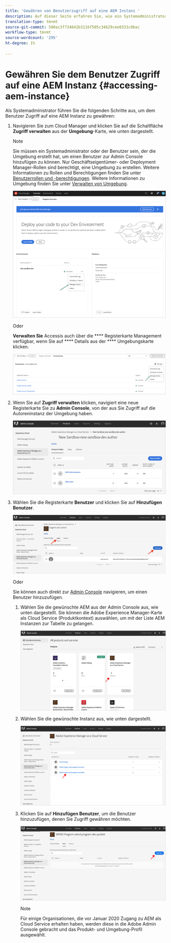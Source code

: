 ```yaml
---
title: 'Gewähren von Benutzerzugriff auf eine AEM Instanz '
description: Auf dieser Seite erfahren Sie, wie ein Systemadministrator einem Benutzer Zugriff auf eine AEM Instanz gewährt.
translation-type: tm+mt
source-git-commit: 580ac3f734042b3116f505c34629cee0331c0bac
workflow-type: tm+mt
source-wordcount: '295'
ht-degree: 1%

---
```



# Gewähren Sie dem Benutzer Zugriff auf eine AEM Instanz {#accessing-aem-instance}

Als Systemadministrator führen Sie die folgenden Schritte aus, um dem Benutzer Zugriff auf eine AEM Instanz zu gewähren:

1. Navigieren Sie zum Cloud Manager und klicken Sie auf die Schaltfläche **Zugriff verwalten** aus der **Umgebung**-Karte, wie unten dargestellt.

   >[!NOTE]
   >Sie müssen ein Systemadministrator oder der Benutzer sein, der die Umgebung erstellt hat, um einen Benutzer zur Admin Console hinzufügen zu können. Nur Geschäftseigentümer- oder Deployment Manager-Rollen sind berechtigt, eine Umgebung zu erstellen. Weitere Informationen zu Rollen und Berechtigungen finden Sie unter [Benutzerrollen und -berechtigungen](/help/onboarding/what-is-required/user-roles-permissions.md). Weitere Informationen zu Umgebung finden Sie unter [Verwalten von Umgebung](/help/implementing/cloud-manager/manage-environments.md).

   ![](/help/onboarding/getting-access-to-aem-in-cloud/assets/sys-admin6.png)

   Oder

   **Verwalten Sie** Accessis auch über die  **** Registerkarte Management verfügbar, wenn Sie auf  **** Details aus der  **** Umgebungskarte klicken.

   ![](/help/onboarding/getting-access-to-aem-in-cloud/assets/sys-admin4.png)


1. Wenn Sie auf **Zugriff verwalten** klicken, navigiert eine neue Registerkarte Sie zu **Admin Console**, von der aus Sie Zugriff auf die Autoreninstanz der Umgebung haben.

   ![](/help/onboarding/getting-access-to-aem-in-cloud/assets/sys-admin-2.png)

1. Wählen Sie die Registerkarte **Benutzer** und klicken Sie auf **Hinzufügen Benutzer**.

   ![](/help/onboarding/what-is-required/assets/admin-console-5.png)



   Oder

   Sie können auch direkt zur [Admin Console](https://adminconsole.adobe.com) navigieren, um einen Benutzer hinzuzufügen.

   1. Wählen Sie die gewünschte AEM aus der Admin Console aus, wie unten dargestellt. Sie können die Adobe Experience Manager-Karte als Cloud Service (Produktkontext) auswählen, um mit der Liste AEM Instanzen zur Tabelle zu gelangen.

      ![](/help/onboarding/what-is-required/assets/admin-console-6.png)

   1. Wählen Sie die gewünschte Instanz aus, wie unten dargestellt.

      ![](/help/onboarding/what-is-required/assets/admin-console-7.png)


   1. Klicken Sie auf **Hinzufügen Benutzer**, um die Benutzer hinzuzufügen, denen Sie Zugriff gewähren möchten.

      ![](/help/onboarding/what-is-required/assets/admin-console-8.png)

      >[!NOTE]
      >Für einige Organisationen, die vor Januar 2020 Zugang zu AEM als Cloud Service erhalten haben, werden diese in die Adobe Admin Console gebracht und das Produkt- und Umgebung-Profil ausgewählt.


